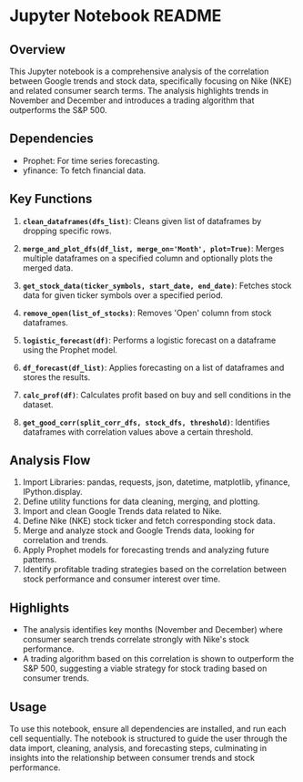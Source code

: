 # Jupyter Notebook README

## Overview
This Jupyter notebook is a comprehensive analysis of the correlation between Google trends and stock data, specifically focusing on Nike (NKE) and related consumer search terms. The analysis highlights trends in November and December and introduces a trading algorithm that outperforms the S&P 500. 

## Dependencies
- Prophet: For time series forecasting.
- yfinance: To fetch financial data.

## Key Functions
1. **`clean_dataframes(dfs_list)`**: Cleans given list of dataframes by dropping specific rows.

2. **`merge_and_plot_dfs(df_list, merge_on='Month', plot=True)`**: Merges multiple dataframes on a specified column and optionally plots the merged data.

3. **`get_stock_data(ticker_symbols, start_date, end_date)`**: Fetches stock data for given ticker symbols over a specified period.

4. **`remove_open(list_of_stocks)`**: Removes 'Open' column from stock dataframes.

5. **`logistic_forecast(df)`**: Performs a logistic forecast on a dataframe using the Prophet model.

6. **`df_forecast(df_list)`**: Applies forecasting on a list of dataframes and stores the results.

7. **`calc_prof(df)`**: Calculates profit based on buy and sell conditions in the dataset.

8. **`get_good_corr(split_corr_dfs, stock_dfs, threshold)`**: Identifies dataframes with correlation values above a certain threshold.

## Analysis Flow
1. Import Libraries: pandas, requests, json, datetime, matplotlib, yfinance, IPython.display.
2. Define utility functions for data cleaning, merging, and plotting.
3. Import and clean Google Trends data related to Nike.
4. Define Nike (NKE) stock ticker and fetch corresponding stock data.
5. Merge and analyze stock and Google Trends data, looking for correlation and trends.
6. Apply Prophet models for forecasting trends and analyzing future patterns.
7. Identify profitable trading strategies based on the correlation between stock performance and consumer interest over time.

## Highlights
- The analysis identifies key months (November and December) where consumer search trends correlate strongly with Nike's stock performance.
- A trading algorithm based on this correlation is shown to outperform the S&P 500, suggesting a viable strategy for stock trading based on consumer trends.

## Usage
To use this notebook, ensure all dependencies are installed, and run each cell sequentially. The notebook is structured to guide the user through the data import, cleaning, analysis, and forecasting steps, culminating in insights into the relationship between consumer trends and stock performance.
